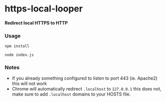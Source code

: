 # https-local-looper
#### Redirect local HTTPS to HTTP
### Usage
```
npm install
```
```
node index.js
```

### Notes
* If you already something configured to listen to port 443 (ie. Apache2) this will not work
* Chrome will automatically redirect `.localhost` to `127.0.0.1` this does not, make sure to add `.localhost` domains to your HOSTS file.
